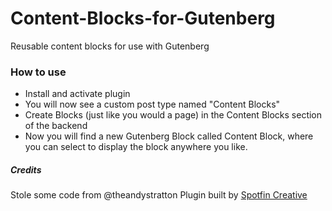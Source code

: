 # Content-Blocks-for-Gutenberg

Reusable content blocks for use with Gutenberg

### How to use

- Install and activate plugin
- You will now see a custom post type named "Content Blocks"
- Create Blocks (just like you would a page) in the Content Blocks section of the backend
- Now you will find a new Gutenberg Block called Content Block, where you can select to display the block anywhere you like.

##### Credits

Stole some code from @theandystratton
Plugin built by <a href="https://spotfincreative.com">Spotfin Creative</a>
